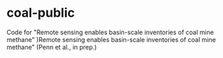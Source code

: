 # coal-public
Code for "Remote sensing enables basin-scale inventories of coal mine methane" )Remote sensing enables basin-scale inventories of coal mine methane" (Penn et al., in prep.)
